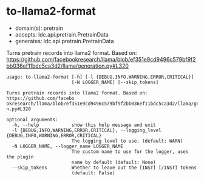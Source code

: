 # to-llama2-format

* domain(s): pretrain
* accepts: ldc.api.pretrain.PretrainData
* generates: ldc.api.pretrain.PretrainData

Turns pretrain records into llama2 format. Based on: https://github.com/facebookresearch/llama/blob/ef351e9cd9496c579bf9f2bb036ef11bdc5ca3d2/llama/generation.py#L320

```
usage: to-llama2-format [-h] [-l {DEBUG,INFO,WARNING,ERROR,CRITICAL}]
                        [-N LOGGER_NAME] [--skip_tokens]

Turns pretrain records into llama2 format. Based on: https://github.com/facebo
okresearch/llama/blob/ef351e9cd9496c579bf9f2bb036ef11bdc5ca3d2/llama/generatio
n.py#L320

optional arguments:
  -h, --help            show this help message and exit
  -l {DEBUG,INFO,WARNING,ERROR,CRITICAL}, --logging_level {DEBUG,INFO,WARNING,ERROR,CRITICAL}
                        The logging level to use. (default: WARN)
  -N LOGGER_NAME, --logger_name LOGGER_NAME
                        The custom name to use for the logger, uses the plugin
                        name by default (default: None)
  --skip_tokens         Whether to leave out the [INST] [/INST] tokens
                        (default: False)
```
